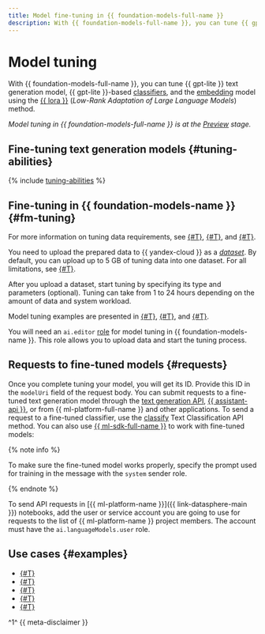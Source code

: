 ```yaml
---
title: Model fine-tuning in {{ foundation-models-full-name }}
description: With {{ foundation-models-full-name }}, you can tune {{ gpt-lite }} text generation model and {{ gpt-lite }}-based classifiers using the {{ lora }} method.
---
```


# Model tuning

With {{ foundation-models-full-name }}, you can tune {{ gpt-lite }} text generation model, {{ gpt-lite }}-based [classifiers](../classifier/index.md), and the [embedding](../embeddings.md) model using the [{{ lora }}](https://arxiv.org/abs/2106.09685) (_Low-Rank Adaptation of Large Language Models_) method.

_Model tuning in {{ foundation-models-full-name }} is at the [Preview](../../../overview/concepts/launch-stages.md) stage._

## Fine-tuning text generation models {#tuning-abilities}

{% include [tuning-abilities](../../../_includes/ai-studio/yandexgpt/tuning-abilities.md) %}


## Fine-tuning in {{ foundation-models-name }} {#fm-tuning}

For more information on tuning data requirements, see [{#T}](../resources/dataset.md#generating), [{#T}](../resources/dataset.md#classifier), and [{#T}](../resources/dataset.md#embeddings).

You need to upload the prepared data to {{ yandex-cloud }} as a [_dataset_](../resources/dataset.md). By default, you can upload up to 5 GB of tuning data into one dataset. For all limitations, see [{#T}](../limits.md).

After you upload a dataset, start tuning by specifying its type and parameters (optional). Tuning can take from 1 to 24 hours depending on the amount of data and system workload.

Model tuning examples are presented in [{#T}](../../operations/tuning/create.md), [{#T}](../../operations/tuning/tune-classifiers.md), and [{#T}](../../operations/tuning/create-embeddings.md).

You will need an `ai.editor` [role](../../security/index.md) for model tuning in {{ foundation-models-name }}. This role allows you to upload data and start the tuning process.

## Requests to fine-tuned models {#requests}

Once you complete tuning your model, you will get its ID. Provide this ID in the `modelUri` field of the request body. You can submit requests to a fine-tuned text generation model through the [text generation API](../../text-generation/api-ref/index.md), [{{ assistant-api }}](../../assistants/api-ref/grpc/Assistant/index.md), or from {{ ml-platform-full-name }} and other applications. To send a request to a fine-tuned classifier, use the [classify](../../text-classification/api-ref/TextClassification/classify.md) Text Classification API method. You can also use [{{ ml-sdk-full-name }}](../../sdk/index.md) to work with fine-tuned models: 

{% note info %}

To make sure the fine-tuned model works properly, specify the prompt used for training in the message with the `system` sender role.

{% endnote %}

To send API requests in [{{ ml-platform-name }}]({{ link-datasphere-main }}) notebooks, add the user or service account you are going to use for requests to the list of {{ ml-platform-name }} project members. The account must have the `ai.languageModels.user` role.

## Use cases {#examples}

* [{#T}](../../operations/tuning/create.md)
* [{#T}](../../operations/tuning/tune-classifiers.md)
* [{#T}](../../tutorials/models-fine-tuning.md)
* [{#T}](../../operations/resources/create-dataset-gpt.md)
* [{#T}](../../operations/resources/create-dataset-classifier.md)


^1^ {{ meta-disclaimer }}